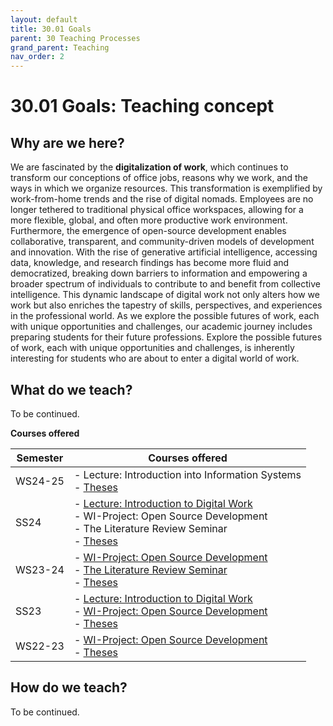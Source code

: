```yaml
---
layout: default
title: 30.01 Goals
parent: 30 Teaching Processes
grand_parent: Teaching
nav_order: 2
---
```


# 30.01 Goals: Teaching concept

## Why are we here?

We are fascinated by the **digitalization of work**, which continues to transform our conceptions of office jobs, reasons why we work, and the ways in which we organize resources.
This transformation is exemplified by work-from-home trends and the rise of digital nomads.
Employees are no longer tethered to traditional physical office workspaces, allowing for a more flexible, global, and often more productive work environment.
Furthermore, the emergence of open-source development enables collaborative, transparent, and community-driven models of development and innovation.
With the rise of generative artificial intelligence, accessing data, knowledge, and research findings has become more fluid and democratized, breaking down barriers to information and empowering a broader spectrum of individuals to contribute to and benefit from collective intelligence.
This dynamic landscape of digital work not only alters how we work but also enriches the tapestry of skills, perspectives, and experiences in the professional world.
As we explore the possible futures of work, each with unique opportunities and challenges, our academic journey includes preparing students for their future professions. 
Explore the possible futures of work, each with unique opportunities and challenges, is inherently interesting for students who are about to enter a digital world of work.

<!--
Our goal is to ...
create learning environments that afford  ... and effective learning experience 
-->

## What do we teach?

To be continued.

**Courses offered**

**Semester** | **Courses offered** |
--- | --- |
WS24-25 | - Lecture: Introduction into Information Systems <br> - [Theses](../35_theses.html) |
SS24 | - [Lecture: Introduction to Digital Work](../32_lectures/32.02.idw-ss24.html) <br> - WI-Project: Open Source Development <br> - The Literature Review Seminar <br> - [Theses](../35_theses.html) |
WS23-24 | - [WI-Project: Open Source Development](../33_projects/33.02.osd-ws23-24.html) <br> - [The Literature Review Seminar](../34_seminars/34.02.lrsem-ws23-24.html) <br> - [Theses](../35_theses.html) |
SS23 | - [Lecture: Introduction to Digital Work](../32_lectures/32.01.idw-ss23.html) <br> - [WI-Project: Open Source Development](../33_projects/33.01.osd-ss23.html) <br> - [Theses](../35_theses.html) |
WS22-23 | - [WI-Project: Open Source Development](../34_seminars/34.01.lrsem-ws22-23.html) <br> - [Theses](../35_theses.html) |

## How do we teach?

To be continued.
